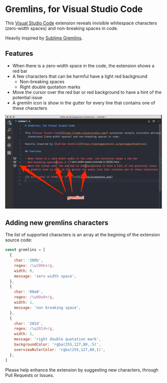 # Gremlins, for Visual Studio Code

This [Visual Studio Code](https://code.visualstudio.com/) extension reveals invisible whitespace characters (zero-width spaces) and non-breaking spaces in code.

Heavily inspired by [Sublime Gremlins](https://packagecontrol.io/packages/Gremlins).

## Features

- When there is a zero-width space in the code, the extension shows a red bar
- A few characters that can be harmful have a light red background
  - Non-breaking spaces
  - Right double quotation marks
- Move the cursor over the red bar or red background to have a hint of the potential issue
- A gremlin icon is show in the gutter for every line that contains one of these characters

![A screenshot of Gremlins in action](images/screenshot.png)

## Adding new gremlins characters

The list of supported characters is an array at the begining of the extension source code:

```javascript
const gremlins = [
  {
    char: '200b',
    regex: /\u200b+/g,
    width: 0,
    message: 'zero width space',
  },
  {
    char: '00a0',
    regex: /\u00a0+/g,
    width: 1,
    message: 'non breaking space',
  },
  {
    char: '201d',
    regex: /\u201d+/g,
    width: 1,
    message: 'right double quotation mark',
    backgroundColor: 'rgba(255,127,80,.5)',
    overviewRulerColor: 'rgba(255,127,80,1)',
  },
]
```

Please help enhance the extension by suggesting new characters, through Pull Requests or Issues.